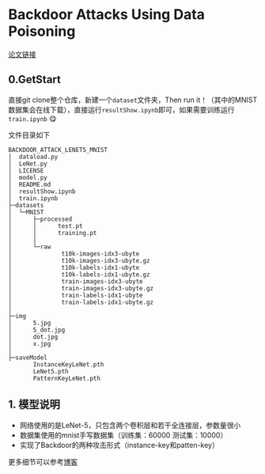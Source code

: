 # Backdoor Attacks Using Data Poisoning

[论文链接](https://arxiv.org/abs/1712.05526)

## 0.GetStart

直接git clone整个仓库，新建一个`dataset`文件夹，Then run it！（其中的MNIST数据集会在线下载），直接运行`resultShow.ipynb`即可，如果需要训练运行`train.ipynb` :yum: 

文件目录如下

~~~
BACKDOOR_ATTACK_LENET5_MNIST
│  dataload.py
│  LeNet.py
│  LICENSE
│  model.py
│  README.md
│  resultShow.ipynb
│  train.ipynb
├─datasets
│  └─MNIST
│      ├─processed
│      │      test.pt
│      │      training.pt
│      │
│      └─raw
│              t10k-images-idx3-ubyte
│              t10k-images-idx3-ubyte.gz
│              t10k-labels-idx1-ubyte
│              t10k-labels-idx1-ubyte.gz
│              train-images-idx3-ubyte
│              train-images-idx3-ubyte.gz
│              train-labels-idx1-ubyte
│              train-labels-idx1-ubyte.gz
│
├─img
│      5.jpg
│      5_dot.jpg
│      dot.jpg
│      x.jpg
│
├─saveModel
       InstanceKeyLeNet.pth
       LeNet5.pth
       PatternKeyLeNet.pth
~~~

## 1. 模型说明

* 网络使用的是LeNet-5，只包含两个卷积层和若干全连接层，参数量很小
* 数据集使用的mnist手写数据集（训练集：60000  测试集：10000）
* 实现了Backdoor的两种攻击形式（instance-key和patten-key）

更多细节可以参考[博客](https://blog.csdn.net/weixin_44338712/article/details/113704644)